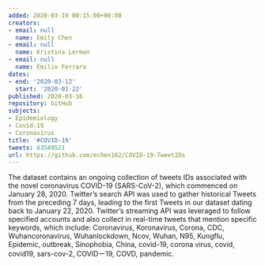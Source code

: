 ```yaml
---
added: 2020-03-19 00:15:00+00:00
creators:
- email: null
  name: Emily Chen
- email: null
  name: Kristina Lerman
- email: null
  name: Emilio Ferrara
dates:
- end: '2020-03-12'
  start: '2020-01-22'
published: 2020-03-16
repository: GitHub
subjects:
- Epidemiology
- Covid-19
- Coronavirus
title: '#COVID-19'
tweets: 63589521
url: https://github.com/echen102/COVID-19-TweetIDs
---
```


The dataset contains an ongoing collection of tweets IDs associated with the novel coronavirus COVID-19 (SARS-CoV-2), which commenced on January 28, 2020. Twitter’s search API was used to gather historical Tweets from the preceding 7 days, leading to the first Tweets in our dataset dating back to January 22, 2020. Twitter’s streaming API was leveraged to follow specified accounts and also collect in real-time tweets that mention specific keywords, which include: Coronavirus, Koronavirus, Corona, CDC, Wuhancoronavirus, Wuhanlockdown, Ncov, Wuhan, N95, Kungflu, Epidemic, outbreak, Sinophobia, China, covid-19, corona virus, covid, covid19, sars-cov-2, COVIDー19, COVD, pandemic.
